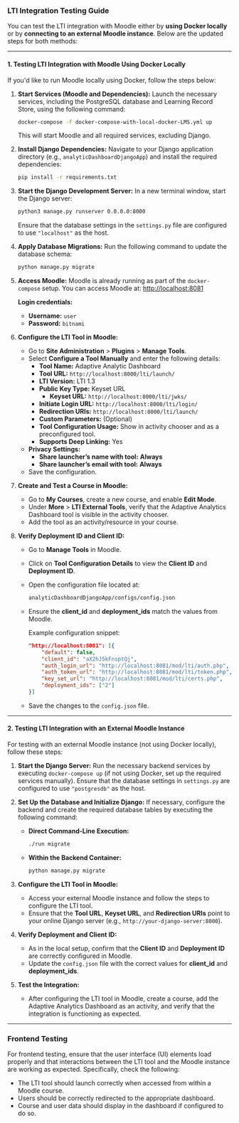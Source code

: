 ### **LTI Integration Testing Guide**

You can test the LTI integration with Moodle either by **using Docker locally** or by **connecting to an external Moodle instance**. Below are the updated steps for both methods:

---

#### **1. Testing LTI Integration with Moodle Using Docker Locally**

If you'd like to run Moodle locally using Docker, follow the steps below:

1. **Start Services (Moodle and Dependencies):**
   Launch the necessary services, including the PostgreSQL database and Learning Record Store, using the following command:
   ```bash
   docker-compose -f docker-compose-with-local-docker-LMS.yml up
   ```
   This will start Moodle and all required services, excluding Django.

2. **Install Django Dependencies:**
   Navigate to your Django application directory (e.g., `analyticDashboardDjangoApp`) and install the required dependencies:
   ```bash
   pip install -r requirements.txt
   ```

3. **Start the Django Development Server:**
   In a new terminal window, start the Django server:
   ```bash
   python3 manage.py runserver 0.0.0.0:8000
   ```
   Ensure that the database settings in the `settings.py` file are configured to use `"localhost"` as the host.

4. **Apply Database Migrations:**
   Run the following command to update the database schema:
   ```bash
   python manage.py migrate
   ```

5. **Access Moodle:**
   Moodle is already running as part of the `docker-compose` setup. You can access Moodle at: [http://localhost:8081](http://localhost:8081)

   **Login credentials:**
   - **Username:** `user`
   - **Password:** `bitnami`

6. **Configure the LTI Tool in Moodle:**
   - Go to **Site Administration** > **Plugins** > **Manage Tools**.
   - Select **Configure a Tool Manually** and enter the following details:
     - **Tool Name:** Adaptive Analytic Dashboard
     - **Tool URL:** `http://localhost:8000/lti/launch/`
     - **LTI Version:** LTI 1.3
     - **Public Key Type:** Keyset URL
       - **Keyset URL:** `http://localhost:8000/lti/jwks/`
     - **Initiate Login URL:** `http://localhost:8000/lti/login/`
     - **Redirection URIs:** `http://localhost:8000/lti/launch/`
     - **Custom Parameters:** (Optional)
     - **Tool Configuration Usage:** Show in activity chooser and as a preconfigured tool.
     - **Supports Deep Linking:** Yes
   - **Privacy Settings:**
     - **Share launcher’s name with tool:** **Always**
     - **Share launcher’s email with tool:** **Always**
   - Save the configuration.

7. **Create and Test a Course in Moodle:**
   - Go to **My Courses**, create a new course, and enable **Edit Mode**.
   - Under **More** > **LTI External Tools**, verify that the Adaptive Analytics Dashboard tool is visible in the activity chooser.
   - Add the tool as an activity/resource in your course.

8. **Verify Deployment ID and Client ID:**
   - Go to **Manage Tools** in Moodle.
   - Click on **Tool Configuration Details** to view the **Client ID** and **Deployment ID**.
   - Open the configuration file located at:
     ```bash
     analyticDashboardDjangoApp/configs/config.json
     ```
   - Ensure the **client_id** and **deployment_ids** match the values from Moodle.

     Example configuration snippet:
     ```json
     "http://localhost:8081": [{
         "default": false,
         "client_id": "aX2hJ5kFnsptQj",
         "auth_login_url": "http://localhost:8081/mod/lti/auth.php",
         "auth_token_url": "http://localhost:8081/mod/lti/token.php",
         "key_set_url": "http://localhost:8081/mod/lti/certs.php",
         "deployment_ids": ["2"]
     }]
     ```

   - Save the changes to the `config.json` file.

---

#### **2. Testing LTI Integration with an External Moodle Instance**

For testing with an external Moodle instance (not using Docker locally), follow these steps:

1. **Start the Django Server:**
   Run the necessary backend services by executing `docker-compose up` (if not using Docker, set up the required services manually). Ensure that the database settings in `settings.py` are configured to use `"postgresdb"` as the host.

2. **Set Up the Database and Initialize Django:**
   If necessary, configure the backend and create the required database tables by executing the following command:
   - **Direct Command-Line Execution:**
     ```bash
     ./run migrate
     ```
   - **Within the Backend Container:**
     ```bash
     python manage.py migrate
     ```

3. **Configure the LTI Tool in Moodle:**
   - Access your external Moodle instance and follow the steps to configure the LTI tool.
   - Ensure that the **Tool URL**, **Keyset URL**, and **Redirection URIs** point to your online Django server (e.g., `http://your-django-server:8000`).

4. **Verify Deployment and Client ID:**
   - As in the local setup, confirm that the **Client ID** and **Deployment ID** are correctly configured in Moodle.
   - Update the `config.json` file with the correct values for **client_id** and **deployment_ids**.

5. **Test the Integration:**
   - After configuring the LTI tool in Moodle, create a course, add the Adaptive Analytics Dashboard as an activity, and verify that the integration is functioning as expected.

---

### **Frontend Testing**

For frontend testing, ensure that the user interface (UI) elements load properly and that interactions between the LTI tool and the Moodle instance are working as expected. Specifically, check the following:

- The LTI tool should launch correctly when accessed from within a Moodle course.
- Users should be correctly redirected to the appropriate dashboard.
- Course and user data should display in the dashboard if configured to do so.
